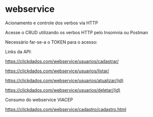 # webservice

Acionamento e controle dos verbos via HTTP

Acesse o CRUD utilizando os verbos HTTP pelo Insomnia ou Postman

Necessário far-se-a o TOKEN para o acesso: 

Links da API:

https://clickdados.com/webservice/usuarios/cadastrar/

https://clickdados.com/webservice/usuarios/listar/

https://clickdados.com/webservice/usuarios/atualizar/(id)

https://clickdados.com/webservice/usuarios/deletar/(id)


Consumo do webservice VIACEP

https://clickdados.com/webservice/cadastro/cadastro.html


